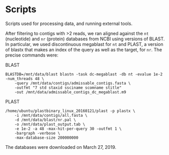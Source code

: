 # Scripts

Scripts used for processing data, and running external tools.



After filtering to contigs with >2 reads, we ran aligned against the `nt` (nucleotide) and `nr` (protein) databases from NCBI using versions of BLAST. In particular, we used discontinuous megablast for `nt` and PLAST, a version of blastx that makes an index of the query as well as the target, for `nr`. The precise commands were:

BLAST
```
BLASTDB=/mnt/data/blast blastn -task dc-megablast -db nt -evalue 1e-2 -num_threads 48 \
    -query /mnt/data/contigs/admissable_contigs.fasta \
    -outfmt "7 std staxid ssciname scomname stitle"
    -out /mnt/data/admissable_contigs_dc_megablast.m9
```

PLAST
```
/home/ubuntu/plastbinary_linux_20160121/plast -p plastx \
    -i /mnt/data/contigs/all.fasta \
    -d /mnt/data/blast/nr.pal \
    -o /mnt/data/plast_output.tab \
    -e 1e-2 -a 48 -max-hit-per-query 30 -outfmt 1 \
    -bargraph -verbose \
    -max-database-size 200000000
```

The databases were downloaded on March 27, 2019.

